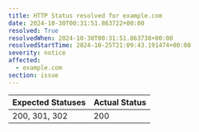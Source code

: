 ```yaml
---
title: HTTP Status resolved for example.com
date: 2024-10-30T00:31:51.863722+00:00
resolved: True
resolvedWhen: 2024-10-30T00:31:51.863738+00:00
resolvedStartTime: 2024-10-25T21:09:43.191474+00:00
severity: notice
affected:
  - example.com
section: issue
---
```


| Expected Statuses | Actual Status  |
|-------------------|----------------|
| 200, 301, 302 | 200 |

